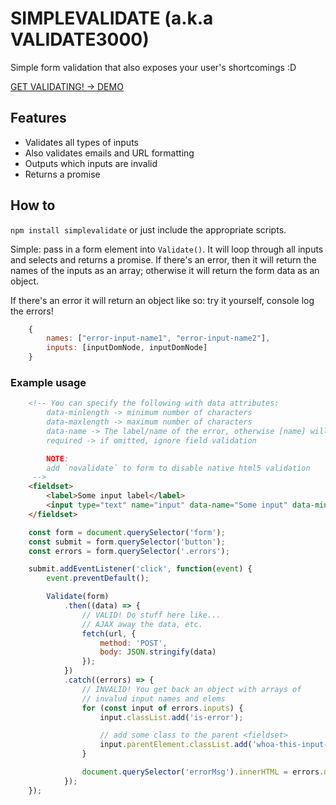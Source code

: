 # SIMPLEVALIDATE (a.k.a VALIDATE3000)

Simple form validation that also exposes your user's shortcomings :D

[GET VALIDATING! -> DEMO](https://ezekielaquino.github.io/SimpleValidate/)

## Features

- Validates all types of inputs
- Also validates emails and URL formatting
- Outputs which inputs are invalid
- Returns a promise


## How to

`npm install simplevalidate` or just include the appropriate scripts.

Simple: pass in a form element into `Validate()`. It will loop through all inputs and selects and returns a promise. If there's an error, then it will return the names of the inputs as an array; otherwise it will return the form data as an object.

If there's an error it will return an object like so: try it yourself, console log the errors!

```js
    {
        names: ["error-input-name1", "error-input-name2"],
        inputs: [inputDomNode, inputDomNode]
    }
```

### Example usage

```html
    <!-- You can specify the following with data attributes:
        data-minlength -> minimum number of characters
        data-maxlength -> maximum number of characters
        data-name -> The label/name of the error, otherwise [name] will be used
        required -> if omitted, ignore field validation

        NOTE:
        add `novalidate` to form to disable native html5 validation
     -->
    <fieldset>
        <label>Some input label</label>
        <input type="text" name="input" data-name="Some input" data-minlength="5" data-maxlength="15">
    </fieldset>
```

```js
    const form = document.querySelector('form');
    const submit = form.querySelector('button');
    const errors = form.querySelector('.errors');

    submit.addEventListener('click', function(event) {
        event.preventDefault();

        Validate(form)
            .then((data) => {
                // VALID! Do stuff here like...
                // AJAX away the data, etc.
                fetch(url, {
                    method: 'POST',
                    body: JSON.stringify(data)
                });
            })
            .catch((errors) => {
                // INVALID! You get back an object with arrays of
                // invalud input names and elems
                for (const input of errors.inputs) {
                    input.classList.add('is-error');

                    // add some class to the parent <fieldset>
                    input.parentElement.classList.add('whoa-this-input-got-an-error');
                }

                document.querySelector('errorMsg').innerHTML = errors.names.join(', ');
            });
    });
```
